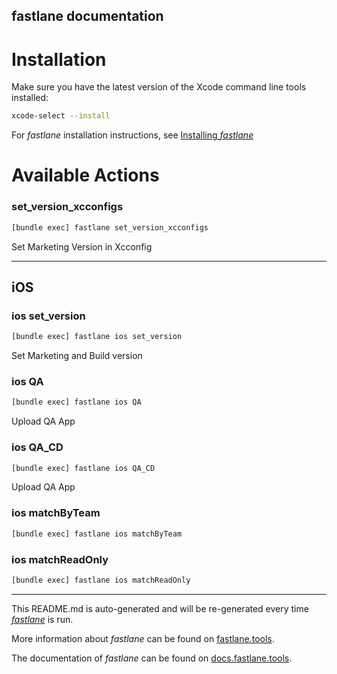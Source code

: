 fastlane documentation
----

# Installation

Make sure you have the latest version of the Xcode command line tools installed:

```sh
xcode-select --install
```

For _fastlane_ installation instructions, see [Installing _fastlane_](https://docs.fastlane.tools/#installing-fastlane)

# Available Actions

### set_version_xcconfigs

```sh
[bundle exec] fastlane set_version_xcconfigs
```

Set Marketing Version in Xcconfig

----


## iOS

### ios set_version

```sh
[bundle exec] fastlane ios set_version
```

Set Marketing and Build version

### ios QA

```sh
[bundle exec] fastlane ios QA
```

Upload QA App

### ios QA_CD

```sh
[bundle exec] fastlane ios QA_CD
```

Upload QA App

### ios matchByTeam

```sh
[bundle exec] fastlane ios matchByTeam
```



### ios matchReadOnly

```sh
[bundle exec] fastlane ios matchReadOnly
```



----

This README.md is auto-generated and will be re-generated every time [_fastlane_](https://fastlane.tools) is run.

More information about _fastlane_ can be found on [fastlane.tools](https://fastlane.tools).

The documentation of _fastlane_ can be found on [docs.fastlane.tools](https://docs.fastlane.tools).
